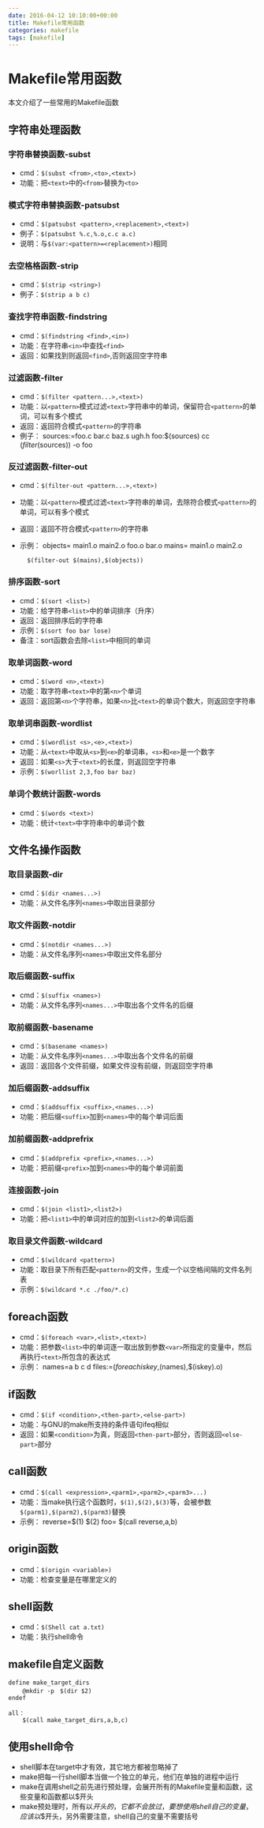 ```yaml
---
date: 2016-04-12 10:10:00+00:00
title: Makefile常用函数
categories: makefile
tags: [makefile]
---
```


# Makefile常用函数

本文介绍了一些常用的Makefile函数

## 字符串处理函数


### 字符串替换函数-subst

- cmd：`$(subst <from>,<to>,<text>)`
- 功能：把`<text>`中的`<from>`替换为`<to>`

### 模式字符串替换函数-patsubst

- cmd：`$(patsubst <pattern>,<replacement>,<text>)`
- 例子：`$(patsubst %.c,%.o,c.c a.c)`
- 说明：与`$(var:<pattern>=<replacement>)`相同

### 去空格格函数-strip

- cmd：`$(strip <string>)`
- 例子：`$(strip a b c)`

### 查找字符串函数-findstring

- cmd：`$(findstring <find>,<in>)`
- 功能：在字符串`<in>`中查找`<find>`
- 返回：如果找到则返回`<find>`,否则返回空字符串

### 过滤函数-filter

- cmd：`$(filter <pattern...>,<text>)`
- 功能：以`<pattern>`模式过滤`<text>`字符串中的单词，保留符合`<pattern>`的单词，可以有多个模式
- 返回：返回符合模式`<pattern>`的字符串
- 例子：
		sources:=foo.c bar.c baz.s ugh.h
		foo:$(sources)
		cc $(filter %.c %.s,$(sources)) -o foo

### 反过滤函数-filter-out

- cmd：`$(filter-out <pattern...>,<text>)`
- 功能：以`<pattern>`模式过滤`<text>`字符串的单词，去除符合模式`<pattern>`的单词，可以有多个模式
- 返回：返回不符合模式`<pattern>`的字符串
- 示例：
		objects= main1.o main2.o foo.o bar.o
		mains= main1.o main2.o

		$(filter-out $(mains),$(objects))

### 排序函数-sort

- cmd：`$(sort <list>)`
- 功能：给字符串`<list>`中的单词排序（升序）
- 返回：返回排序后的字符串
- 示例：`$(sort foo bar lose)`
- 备注：sort函数会去除`<list>`中相同的单词

### 取单词函数-word

- cmd：`$(word <n>,<text>)`
- 功能：取字符串`<text>`中的第`<n>`个单词
- 返回：返回第`<n>`个字符串，如果`<n>`比`<text>`的单词个数大，则返回空字符串

### 取单词串函数-wordlist

- cmd：`$(wordlist <s>,<e>,<text>)`
- 功能：从`<text>`中取从`<s>`到`<e>`的单词串，`<s>`和`<e>`是一个数字
- 返回：如果`<s>`大于`<text>`的长度，则返回空字符串
- 示例：`$(worllist 2,3,foo bar baz)`

### 单词个数统计函数-words

- cmd：`$(words <text>)`
- 功能：统计`<text>`中字符串中的单词个数

## 文件名操作函数

### 取目录函数-dir

- cmd：`$(dir <names...>)`
- 功能：从文件名序列`<names>`中取出目录部分

### 取文件函数-notdir

- cmd：`$(notdir <names...>)`
- 功能：从文件名序列`<names>`中取出文件名部分

### 取后缀函数-suffix

- cmd：`$(suffix <names>)`
- 功能：从文件名序列`<names...>`中取出各个文件名的后缀

### 取前缀函数-basename

- cmd：`$(basename <names>)`
- 功能：从文件名序列`<names...>`中取出各个文件名的前缀
- 返回：返回各个文件前缀，如果文件没有前缀，则返回空字符串

### 加后缀函数-addsuffix

- cmd：`$(addsuffix <suffix>,<names...>)`
- 功能：把后缀`<suffix>`加到`<names>`中的每个单词后面

### 加前缀函数-addprefrix

- cmd：`$(addprefix <prefix>,<names...>)`
- 功能：把前缀`<prefix>`加到`<names>`中的每个单词前面

### 连接函数-join

- cmd：`$(join <list1>,<list2>)`
- 功能：把`<list1>`中的单词对应的加到`<list2>`的单词后面

### 取目录文件函数-wildcard

- cmd：`$(wildcard <pattern>)`
- 功能：取目录下所有匹配`<pattern>`的文件，生成一个以空格间隔的文件名列表
- 示例：`$(wildcard *.c ./foo/*.c)`

## foreach函数

- cmd：`$(foreach <var>,<list>,<text>)`
- 功能：把参数`<list>`中的单词逐一取出放到参数`<var>`所指定的变量中，然后再执行`<text>`所包含的表达式
- 示例：
		names=a b c d
		files:=$(foreach iskey,$(names),$(iskey).o)

## if函数

- cmd：`$(if <condition>,<then-part>,<else-part>)`
- 功能：与GNU的make所支持的条件语句ifeq相似
- 返回：如果`<condition>`为真，则返回`<then-part>`部分，否则返回`<else-part>`部分

## call函数

- cmd：`$(call <expression>,<parm1>,<parm2>,<parm3>...) `
- 功能：当make执行这个函数时，`$(1),$(2),$(3)`等，会被参数`$(parm1),$(parm2),$(parm3)`替换
- 示例：
		reverse=$(1) $(2)
		foo= $(call reverse,a,b)
		
## origin函数

- cmd：`$(origin <variable>)`
- 功能：检查变量是在哪里定义的

## shell函数

- cmd：`$(Shell cat a.txt)`
- 功能：执行shell命令

## makefile自定义函数

	define make_target_dirs
		@mkdir -p　$(dir $2)
	endef

	all：
		$(call make_target_dirs,a,b,c)

## 使用shell命令

- shell脚本在target中才有效，其它地方都被忽略掉了
- make把每一行shell脚本当做一个独立的单元，他们在单独的进程中运行
- make在调用shell之前先进行预处理，会展开所有的Makefile变量和函数，这些变量和函数都以$开头
- make预处理时，所有以$开头的，它都不会放过，要想使用shell自己的变量，应该以$$开头，另外需要注意，shell自己的变量不需要括号
